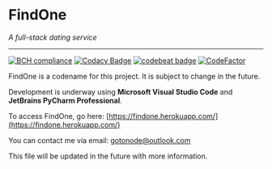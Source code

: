 # FindOne

*A full-stack dating service*

___

[![BCH compliance](https://bettercodehub.com/edge/badge/gotonode/findone?branch=master)](https://bettercodehub.com/) [![Codacy Badge](https://api.codacy.com/project/badge/Grade/792cf60ab72b44c49662740cc64595f5)](https://www.codacy.com/app/talvrik/findone?utm_source=github.com&amp;utm_medium=referral&amp;utm_content=gotonode/findone&amp;utm_campaign=Badge_Grade) [![codebeat badge](https://codebeat.co/badges/cc61b5de-a9fa-41a2-acfb-dd71e9246140)](https://codebeat.co/projects/github-com-gotonode-findone-master) [![CodeFactor](https://www.codefactor.io/repository/github/gotonode/findone/badge)](https://www.codefactor.io/repository/github/gotonode/findone)

FindOne is a codename for this project. It is subject to change in the future.

Development is underway using **Microsoft Visual Studio Code** and **JetBrains PyCharm Professional**.

To access FindOne, go here: [https://findone.herokuapp.com/](https://findone.herokuapp.com/)

You can contact me via email: [gotonode@outlook.com](gotonode@outlook.com)

This file will be updated in the future with more information.
